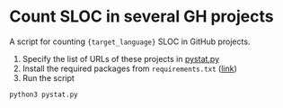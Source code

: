 # Count SLOC in several GH projects

A script for counting `{target_language}` SLOC in GitHub projects.

1. Specify the list of URLs of these projects in [pystat.py](./pystat.py)
2. Install the required packages from `requirements.txt` ([link](https://pip.pypa.io/en/stable/cli/pip_freeze/#examples))
3. Run the script
```sh
python3 pystat.py
```